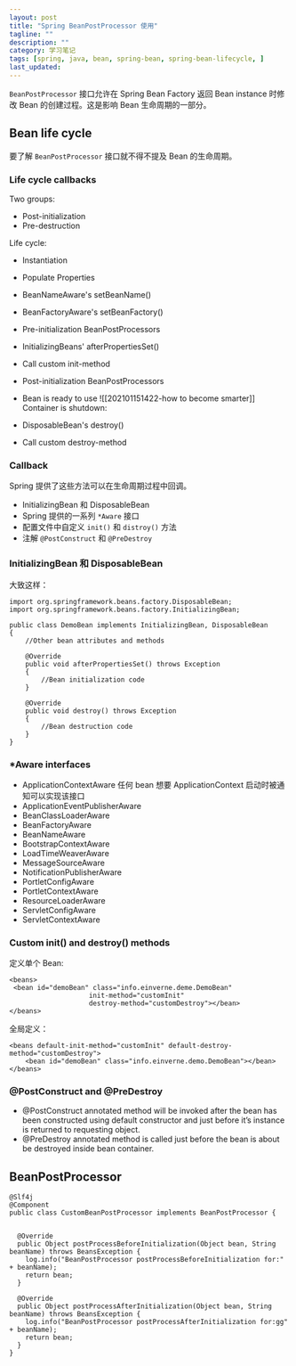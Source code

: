 ```yaml
---
layout: post
title: "Spring BeanPostProcessor 使用"
tagline: ""
description: ""
category: 学习笔记
tags: [spring, java, bean, spring-bean, spring-bean-lifecycle, ]
last_updated:
---
```


`BeanPostProcessor` 接口允许在 Spring Bean Factory 返回 Bean instance 时修改 Bean 的创建过程。这是影响 Bean 生命周期的一部分。

## Bean life cycle
要了解 `BeanPostProcessor` 接口就不得不提及 Bean 的生命周期。

### Life cycle callbacks
Two groups:

- Post-initialization
- Pre-destruction

Life cycle:

- Instantiation
- Populate Properties
- BeanNameAware's setBeanName()
- BeanFactoryAware's setBeanFactory()
- Pre-initialization BeanPostProcessors
- InitializingBeans' afterPropertiesSet()
- Call custom init-method
- Post-initialization BeanPostProcessors
- Bean is ready to use
![[202101151422-how to become smarter]]
Container is shutdown:

- DisposableBean's destroy()
- Call custom destroy-method

### Callback
Spring 提供了这些方法可以在生命周期过程中回调。

- InitializingBean 和 DisposableBean
- Spring 提供的一系列 `*Aware` 接口
- 配置文件中自定义 `init()` 和 `distroy()` 方法
- 注解 `@PostConstruct` 和 `@PreDestroy`

### InitializingBean 和 DisposableBean
大致这样：

	import org.springframework.beans.factory.DisposableBean;
	import org.springframework.beans.factory.InitializingBean;

	public class DemoBean implements InitializingBean, DisposableBean
	{
		//Other bean attributes and methods

		@Override
		public void afterPropertiesSet() throws Exception
		{
			//Bean initialization code
		}

		@Override
		public void destroy() throws Exception
		{
			//Bean destruction code
		}
	}

### *Aware interfaces

- ApplicationContextAware 任何 bean 想要 ApplicationContext 启动时被通知可以实现该接口
- ApplicationEventPublisherAware
- BeanClassLoaderAware
- BeanFactoryAware
- BeanNameAware
- BootstrapContextAware
- LoadTimeWeaverAware
- MessageSourceAware
- NotificationPublisherAware
- PortletConfigAware
- PortletContextAware
- ResourceLoaderAware
- ServletConfigAware
- ServletContextAware

### Custom init() and destroy() methods
定义单个 Bean:

	<beans>
	 <bean id="demoBean" class="info.einverne.deme.DemoBean"
						init-method="customInit"
						destroy-method="customDestroy"></bean>
	</beans>

全局定义：

	<beans default-init-method="customInit" default-destroy-method="customDestroy">
	    <bean id="demoBean" class="info.einverne.demo.DemoBean"></bean>
	</beans>

### @PostConstruct and @PreDestroy

- @PostConstruct annotated method will be invoked after the bean has been constructed using default constructor and just before it’s instance is returned to requesting object.
- @PreDestroy annotated method is called just before the bean is about be destroyed inside bean container.

## BeanPostProcessor


	@Slf4j
	@Component
	public class CustomBeanPostProcessor implements BeanPostProcessor {


	  @Override
	  public Object postProcessBeforeInitialization(Object bean, String beanName) throws BeansException {
		log.info("BeanPostProcessor postProcessBeforeInitialization for:" + beanName);
		return bean;
	  }

	  @Override
	  public Object postProcessAfterInitialization(Object bean, String beanName) throws BeansException {
		log.info("BeanPostProcessor postProcessAfterInitialization for:gg" + beanName);
		return bean;
	  }
	}
